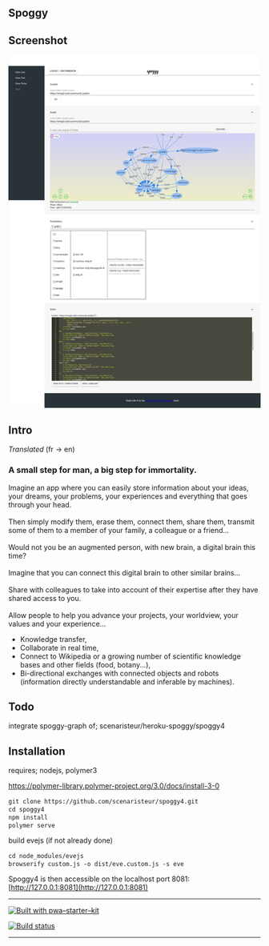 <h2>  Spoggy </h2>


## Screenshot

![Spoggy Demo](/images/screenshot.png?raw=true)


## Intro

<p> <i> Translated </i> (fr -> en) </p>

<h3>  A small step for man, a big step for immortality.</h3>

<p>
  Imagine an app where you can easily store information about your ideas, your dreams, your problems, your experiences and everything that goes through your head.
<br><br>
  Then simply modify them, erase them, connect them, share them, transmit some of them to a member of your family, a colleague or a friend...
<br><br>
  Would not you be an augmented person, with new brain, a digital brain this time?
<br><br>
  Imagine that you can connect this digital brain to other similar brains...
<br><br>
  Share with colleagues to take into account of their expertise after they have shared access to you.
<br><br>
  Allow people to help you advance your projects, your worldview, your values and your experience...
</p>

<ul>
<li> Knowledge transfer,</li>
<li> Collaborate in real time,</li>
<li> Connect to Wikipedia or a growing number of scientific knowledge bases and other fields (food, botany...),</li>
<li> Bi-directional exchanges with connected objects and robots (information directly understandable and inferable by machines).</li>
</ul>


## Todo

integrate spoggy-graph of; scenaristeur/heroku-spoggy/spoggy4


## Installation

requires; nodejs, polymer3

https://polymer-library.polymer-project.org/3.0/docs/install-3-0


```
git clone https://github.com/scenaristeur/spoggy4.git
cd spoggy4
npm install
polymer serve

```

build evejs (if not already done)

```
cd node_modules/evejs
browserify custom.js -o dist/eve.custom.js -s eve
```

Spoggy4 is then accessible on the localhost port 8081: [http://127.0.0.1:8081](http://127.0.0.1:8081)



-----

[![Built with pwa–starter–kit](https://img.shields.io/badge/built_with-pwa–starter–kit_-blue.svg)](https://github.com/Polymer/pwa-starter-kit "Built with pwa–starter–kit")

[![Build status](https://api.travis-ci.org/Polymer/pwa-starter-kit.svg?branch=template-responsive-drawer-layout)](https://travis-ci.org/Polymer/pwa-starter-kit)

-----
